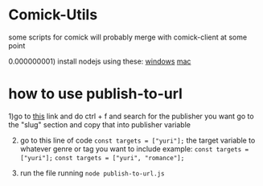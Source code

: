 # Comick-Utils
some scripts for comick will probably merge with comick-client at some point 

0.000000001) install nodejs  using these: 
[windows](https://www.youtube.com/watch?v=06X51c6WHsQ) 
[mac](https://www.youtube.com/watch?v=l53HbzbSwxQ)

# how to use publish-to-url

1)go to [this](https://api.comick.fun/publisher) link and do ctrl + f and search for the publisher you want go to the "slug" section
and copy that into publisher variable

2) go to this line of code ``const targets = ["yuri"];`` the target variable to whatever genre or tag you want to include example:
``const targets = ["yuri"];``
``const targets = ["yuri", "romance"];``

3) run the file running ``node publish-to-url.js``
